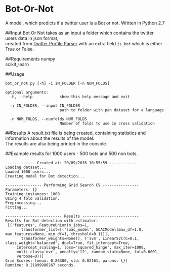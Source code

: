 # Bot-Or-Not
A model, which predicts if a twitter user is a Bot or not. Written in Python 2.7

##Input
Bot Or Not takes as an input a folder which contains the twitter users data in json format,  
created from [Twitter Profile Parser](https://github.com/Adamantios/Twitter-Profile-Parser/blob/master/README.md)
with an extra field `is_bot` which is either True or False.

##Requirements
numpy  
scikit_learn

##Usage
```
bot_or_not.py [-h] -i IN_FOLDER [-n NUM_FOLDS]

optional arguments:
  -h, --help            show this help message and exit
  
  -i IN_FOLDER, --input IN_FOLDER
                        path to folder with pan dataset for a language
                        
  -n NUM_FOLDS, --numfolds NUM_FOLDS
                        Number of folds to use in cross validation
```
##Results
A result.txt file is being created, containing statistics and information about the results of the model.  
The results are also being printed in the console.

##Example results for 1000 users - 500 bots and 500 non bots.
```
------------- Created at: 20/09/2016 10:55:59 -------------
Loading dataset...
Loaded 1000 users...
Creating model for Bot detection...

---------------- Performing Grid Search CV ----------------
Parameters: {}
Training instances: 1000
Using 4 fold validation.
Preprocessing...
Fitting...

------------------------- Results -------------------------
Results for Bot detection with estimator:
 [('features', FeatureUnion(n_jobs=1,
       transformer_list=[('soac_model', SOACModel(max_df=1.0, max_features=None, min_df=1, threshold=0.1))],
       transformer_weights=None)), ('svm', LinearSVC(C=0.1, class_weight='balanced', dual=True, fit_intercept=True,
     intercept_scaling=1, loss='squared_hinge', max_iter=1000,
     multi_class='ovr', penalty='l2', random_state=None, tol=0.0001,
     verbose=0))]
Grid Scores: [mean: 0.86300, std: 0.02161, params: {}]
Runtime: 8.21899986267 seconds.
```
